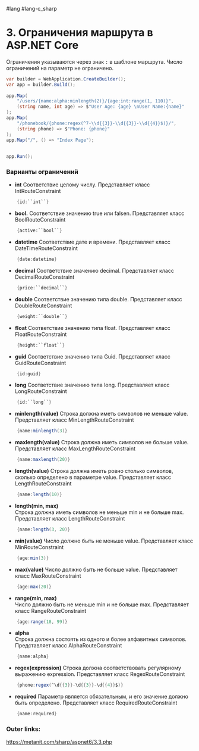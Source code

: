 #lang #lang-c_sharp 

# 3. Ограничения маршрута в ASP.NET Core

Ограничения указываются через знак `:` в шаблоне маршрута. Число ограничений на параметр не ограничено.

```csharp
var builder = WebApplication.CreateBuilder();
var app = builder.Build();
 
app.Map(
    "/users/{name:alpha:minlength(2)}/{age:int:range(1, 110)}",
    (string name, int age) => $"User Age: {age} \nUser Name:{name}"
);
app.Map(
    "/phonebook/{phone:regex(^7-\\d{{3}}-\\d{{3}}-\\d{{4}}$)}/",
    (string phone) => $"Phone: {phone}"
);
app.Map("/", () => "Index Page");
 
 
app.Run();
```

### Варианты ограничений

- **int**
    Соответствие целому числу. Представляет класс IntRouteConstraint
```csharp
    {id:``int``}
```    

- **bool.** 
    Соответствие значению true или falsen. Представляет класс BoolRouteConstraint
```csharp
    {active:``bool``}
```    

- **datetime** 
    Соответствие дате и времени. Представляет класс DateTimeRouteConstraint
```csharp
    {date:datetime}
```    

- **decimal**
    Соответствие значению decimal. Представляет класс DecimalRouteConstraint
```csharp
    {price:``decimal``}
```    

- **double**
    Соответствие значению типа double. Представляет класс DoubleRouteConstraint
```csharp
    {weight:``double``}
```    

- **float**
    Соответствие значению типа float. Представляет класс FloatRouteConstraint
```csharp
    {height:``float``}
```    

- **guid**
    Соответствие значению типа Guid. Представляет класс GuidRouteConstraint
```csharp
    {id:guid}
```    

- **long**
    Соответствие значению типа long. Представляет класс LongRouteConstraint
```csharp
    {id:``long``}
```    

- **minlength(value)**
    Строка должна иметь символов не меньше value. Представляет класс MinLengthRouteConstraint
```csharp
    {name:minlength(3)}
```    

- **maxlength(value)**
    Строка должна иметь символов не больше value. Представляет класс MaxLengthRouteConstraint
```csharp
    {name:maxlength(20)}
```    

- **length(value)**
    Строка должна иметь ровно столько символов, сколько определено в параметре value. Представляет класс LengthRouteConstraint
```csharp
    {name:length(10)}
```    

- **length(min, max)**    
    Строка должна иметь символов не меньше min и не больше max. Представляет класс LengthRouteConstraint
```csharp
    {name:length(3, 20)}
```    

- **min(value)**
    Число должно быть не меньше value. Представляет класс MinRouteConstraint
```csharp
    {age:min(3)}
```    

- **max(value)**
    Число должно быть не больше value. Представляет класс MaxRouteConstraint
```csharp
    {age:max(20)}
```    

- **range(min, max)**    
    Число должно быть не меньше min и не больше max. Представляет класс RangeRouteConstraint
```csharp
    {age:range(18, 99)}
```    

- **alpha**  
    Строка должна состоять из одного и более алфавитных символов. Представляет класс AlphaRouteConstraint
```csharp
    {name:alpha}
```    

- **regex(expression)**
    Строка должна соответствовать регулярному выражению expression. Представляет класс RegexRouteConstraint
```csharp
    {phone:regex(^\d{{3}}-\d{{3}}-\d{{4}}$)}
```    

- **required**
    Параметр является обязательным, и его значение должно быть определено. Представляет класс RequiredRouteConstraint 
```csharp
	{name:required}
```


### Outer links:
https://metanit.com/sharp/aspnet6/3.3.php